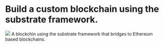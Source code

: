 # Build a custom blockchain using the substrate framework.
<img src="https://img.shields.io/badge/Custom%20Chain-New-yellow">
A blockchin using the substrate framework that bridges to Ethereum based blockchains.
